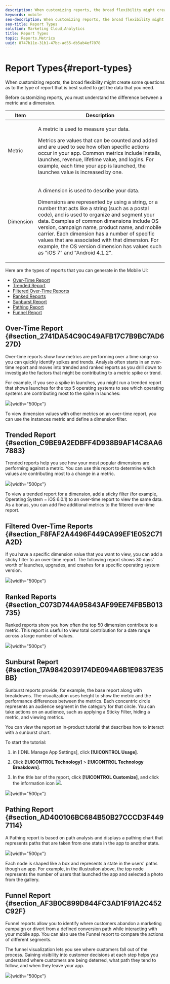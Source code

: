 ```yaml
---
description: When customizing reports, the broad flexibility might create some questions as to the type of report that is best suited to get the data that you need.
keywords: mobile
seo-description: When customizing reports, the broad flexibility might create some questions as to the type of report that is best suited to get the data that you need.
seo-title: Report Types
solution: Marketing Cloud,Analytics
title: Report Types
topic: Reports,Metrics
uuid: 8747b11e-31b1-47bc-ad55-db5ab4ef7078
---
```


# Report Types{#report-types}

When customizing reports, the broad flexibility might create some questions as to the type of report that is best suited to get the data that you need.

 Before customizing reports, you must understand the difference between a metric and a dimension. 

<table id="table_548AFD96D5724DAD9AD36B7F5317E33E"> 
 <thead> 
  <tr> 
   <th colname="col1" class="entry"> Item </th> 
   <th colname="col2" class="entry"> Description </th> 
  </tr>
 </thead>
 <tbody> 
  <tr> 
   <td colname="col1"> <p>Metric </p> </td> 
   <td colname="col2"> <p>A metric is used to measure your data. </p> <p>Metrics are values that can be counted and added and are used to see how often specific actions occur in your app. Common metrics include installs, launches, revenue, lifetime value, and logins. For example, each time your app is launched, the <span class="term"> launches</span> value is increased by one. </p> </td> 
  </tr> 
  <tr> 
   <td colname="col1"> <p>Dimension </p> </td> 
   <td colname="col2"> <p>A dimension is used to describe your data. </p> <p>Dimensions are represented by using a string, or a number that acts like a string (such as a postal code), and is used to organize and segment your data. Examples of common dimensions include OS version, campaign name, product name, and mobile carrier. Each dimension has a number of specific values that are associated with that dimension. For example, the OS version dimension has values such as "iOS 7" and "Android 4.1.2". </p> </td> 
  </tr> 
 </tbody> 
</table>

Here are the types of reports that you can generate in the Mobile UI:

* [Over-Time Report](../gs/reports-types.md#section_2741DA54C90C49AFB17C7B9BC7AD627D) 
* [Trended Report](../gs/reports-types.md#section_C9BE9A2EDBFF4D938B9AF14C8AA67883) 
* [Filtered Over-Time Reports](../gs/reports-types.md#section_F8FAF2A4496F449CA99EF1E052C71A2D) 
* [Ranked Reports](../gs/reports-types.md#section_C073D744A95843AF99EE74FB5B013735) 
* [Sunburst Report](../gs/reports-types.md#section_17A9842039174DE094A6B1E9837E35BB) 
* [Pathing Report](../gs/reports-types.md#section_AD400106BC684B50B27CCCD3F4497114) 
* [Funnel Report](../gs/reports-types.md#section_AF3B0C899D844FC3AD1F91A2C452C92F)

## Over-Time Report {#section_2741DA54C90C49AFB17C7B9BC7AD627D}

Over-time reports show how metrics are performing over a time range so you can quickly identify spikes and trends. Analysis often starts in an over-time report and moves into trended and ranked reports as you drill down to investigate the factors that might be contributing to a metric spike or trend.

For example, if you see a spike in launches, you might run a trended report that shows launches for the top 5 operating systems to see which operating systems are contributing most to the spike in launches:

![](assets/overtime.png){width="500px"}

To view dimension values with other metrics on an over-time report, you can use the instances metric and define a dimension filter.

## Trended Report {#section_C9BE9A2EDBFF4D938B9AF14C8AA67883}

Trended reports help you see how your most popular dimensions are performing against a metric. You can use this report to determine which values are contributing most to a change in a metric.

![](assets/trended.png){width="500px"}

To view a trended report for a dimension, add a sticky filter (for example, Operating System = iOS 6.0.1) to an over-time report to view the same data. As a bonus, you can add five additional metrics to the filtered over-time report.

## Filtered Over-Time Reports {#section_F8FAF2A4496F449CA99EF1E052C71A2D}

If you have a specific dimension value that you want to view, you can add a sticky filter to an over-time report. The following report shows 30 days' worth of launches, upgrades, and crashes for a specific operating system version.

![](assets/overtime-filter.png){width="500px"}

## Ranked Reports {#section_C073D744A95843AF99EE74FB5B013735}

Ranked reports show you how often the top 50 dimension contribute to a metric. This report is useful to view total contribution for a date range across a large number of values.

![](assets/ranked.png){width="500px"}

## Sunburst Report {#section_17A9842039174DE094A6B1E9837E35BB}

Sunburst reports provide, for example, the base report along with breakdowns. The visualization uses height to show the metric and the performance differences between the metrics. Each concentric circle represents an audience segment in the category for that circle. You can take actions on an audience, such as applying a Sticky Filter, hiding a metric, and viewing metrics.

You can view the report an in-product tutorial that describes how to interact with a sunburst chart.

To start the tutorial:

1. in [!DNL Manage App Settings], click **[!UICONTROL Usage]**. 

1. Click **[!UICONTROL Technology]** > **[!UICONTROL Technology Breakdown]**. 
1. In the title bar of the report, click **[!UICONTROL Customize]**, and click the information icon  ![](assets/icon_information.png).

![](assets/report_technology.png){width="500px"}

## Pathing Report {#section_AD400106BC684B50B27CCCD3F4497114}

A Pathing report is based on path analysis and displays a pathing chart that represents paths that are taken from one state in the app to another state.

![](assets/action_paths.png){width="500px"}

Each node is shaped like a box and represents a state in the users' paths though an app. For example, in the illustration above, the top node represents the number of users that launched the app and selected a photo from the gallery.

## Funnel Report {#section_AF3B0C899D844FC3AD1F91A2C452C92F}

Funnel reports allow you to identify where customers abandon a marketing campaign or divert from a defined conversion path while interacting with your mobile app. You can also use the Funnel report to compare the actions of different segments.

The funnel visualization lets you see where customers fall out of the process. Gaining visibility into customer decisions at each step helps you understand where customers are being deterred, what path they tend to follow, and when they leave your app.

![](assets/funnel.png){width="500px"}
